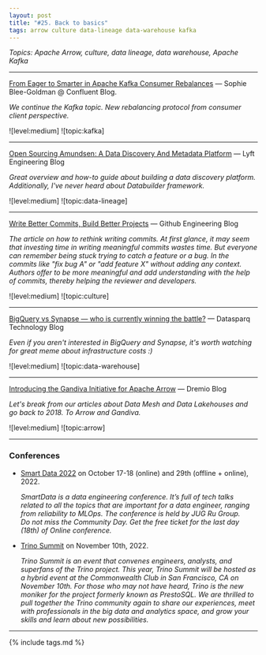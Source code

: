 ```yaml
---
layout: post
title: "#25. Back to basics"
tags: arrow culture data-lineage data-warehouse kafka
---
```


*Topics: Apache Arrow, culture, data lineage, data warehouse, Apache Kafka*

<!--cut-->

---

[From Eager to Smarter in Apache Kafka Consumer Rebalances](https://www.confluent.io/blog/cooperative-rebalancing-in-kafka-streams-consumer-ksqldb/) — Sophie Blee-Goldman @ Confluent Blog.

*We continue the Kafka topic. New rebalancing protocol from consumer client perspective.*

![level:medium] ![topic:kafka]

---

[Open Sourcing Amundsen: A Data Discovery And Metadata Platform](https://eng.lyft.com/open-sourcing-amundsen-a-data-discovery-and-metadata-platform-2282bb436234) — Lyft Engineering Blog

*Great overview and how-to guide about building a data discovery platform. Additionally, I've never heard about Databuilder framework.*

![level:medium] ![topic:data-lineage]

---

[Write Better Commits, Build Better Projects](https://github.blog/2022-06-30-write-better-commits-build-better-projects/) — Github Engineering Blog

*The article on how to rethink writing commits. At first glance, it may seem that investing time in writing meaningful commits wastes time. But everyone can remember being stuck trying to catch a feature or a bug. In the commits like "fix bug A" or "add feature X" without adding any context. Authors offer to be more meaningful and add understanding with the help of commits, thereby helping the reviewer and developers.*

![level:medium] ![topic:culture]

---

[BigQuery vs Synapse — who is currently winning the battle?](https://medium.com/datasparq-technology/bigquery-vs-synapse-who-is-currently-winning-the-battle-7b9e3b2d19f2) — Datasparq Technology Blog

*Even if you aren't interested in BigQuery and Synapse, it's worth watching for great meme about infrastructure costs :)*

![level:medium] ![topic:data-warehouse]

---

[Introducing the Gandiva Initiative for Apache Arrow](https://www.dremio.com/blog/announcing-gandiva-initiative-for-apache-arrow/) — Dremio Blog

*Let's break from our articles about Data Mesh and Data Lakehouses and go back to 2018. To Arrow and Gandiva.*

![level:medium] ![topic:arrow]

---

### Conferences

- [Smart Data 2022](https://smartdataconf.ru/) on October 17-18 (online) and 29th (offline + online), 2022.
  
    *SmartData is a data engineering conference. It’s full of tech talks related to all the topics that are important for a data engineer, ranging from reliability to MLOps. The conference is held by JUG Ru Group. \
    Do not miss the Community Day. Get the free ticket for the last day (18th) of Online conference.*

- [Trino Summit](https://www.starburst.io/info/trinosummit/) on November 10th, 2022.

    *Trino Summit is an event that convenes engineers, analysts, and superfans of the Trino project. This year, Trino Summit will be hosted as a hybrid event at the Commonwealth Club in San Francisco, CA on November 10th. For those who may not have heard, Trino is the new moniker for the project formerly known as PrestoSQL. We are thrilled to pull together the Trino community again to share our experiences, meet with professionals in the big data and analytics space, and grow your skills and learn about new possibilities.*

---

{% include tags.md %}
